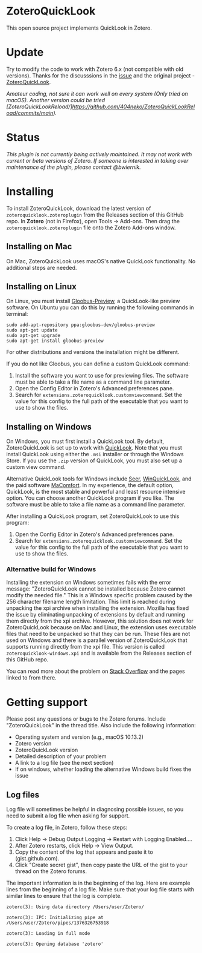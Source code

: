 ZoteroQuickLook
===============

This open source project implements QuickLook in Zotero.

# Update

Try to modify the code to work with Zotero 6.x (not compatible with old versions).
Thanks for the discusssions in the [issue](https://github.com/mronkko/ZoteroQuickLook/issues/44#issuecomment-1079053758) and the original project - [ZoteroQuickLook](https://github.com/mronkko/ZoteroQuickLook). 

*Amateur coding, not sure it can work well on every system (Only tried on macOS).*
*Another version could be tried [ZoteroQuickLookReload/]https://github.com/404neko/ZoteroQuickLookReload/commits/main).*

# Status

*This plugin is not currently being actively maintained. It may not work with current or beta versions of Zotero. If someone is interested in taking over maintenance of the plugin, please contact @bwiernik.* 

# Installing

To install ZoteroQuickLook, download the latest version of `zoteroquicklook.zoteroplugin` from the Releases section of this GitHub repo. In **Zotero** (not in Firefox), open Tools -> Add-ons. Then drag the `zoteroquicklook.zoteroplugin` file onto the Zotero Add-ons window.

## Installing on Mac
On Mac, ZoteroQuickLook uses macOS's native QuickLook functionality. No additional steps are needed.

## Installing on Linux

On Linux, you must install [Gloobus-Preview](https://launchpad.net/gloobus-preview), a QuickLook-like preview software. On Ubuntu you can do this by running the following commands in terminal:

```
sudo add-apt-repository ppa:gloobus-dev/gloobus-preview
sudo apt-get update
sudo apt-get upgrade
sudo apt-get install gloobus-preview
```

For other distributions and versions the installation might be different.

If you do not like Gloobus, you can define a custom QuickLook command:
 1. Install the software you want to use for previewing files. The software must be able to take a file name as a command line parameter.
 1. Open the Config Editor in Zotero's Advanced preferences pane.
 1. Search for `extensions.zoteroquicklook.customviewcommand`. Set the value for this config to the full path of the executable that you want to use to show the files.

## Installing on Windows

On Windows, you must first install a QuickLook tool. By default, ZoteroQuickLook is set up to work with [QuickLook](https://github.com/QL-Win/QuickLook/releases). Note that you must install QuickLook using either the `.msi` installer or through the Windows Store. If you use the `.zip` version of QuickLook, you must also set up a custom view command.

Alternative QuickLook tools for Windows include [Seer](http://1218.io), [WinQuickLook](https://github.com/shibayan/WinQuickLook), and the paid software [MaComfort](https://leonardo.re/macomfort/). In my experience, the default option, QuickLook, is the most stable and powerful and least resource intensive option. You can choose another QuickLook program if you like. The software must be able to take a file name as a command line parameter.

After installing a QuickLook program, set ZoteroQuickLook to use this program:
 1. Open the Config Editor in Zotero's Advanced preferences pane.
 1. Search for `extensions.zoteroquicklook.customviewcommand`. Set the value for this config to the full path of the executable that you want to use to show the files.

### Alternative build for Windows

Installing the extension on Windows sometimes fails with the error message: "ZoteroQuickLook cannot be installed because Zotero cannot modify the needed file." This is a Windows specific problem caused by the 256 character filename length limitation. This limit is reached during unpacking the xpi archive when installing the extension. Mozilla has fixed the issue by eliminating unpacking of extensions by default and running them directly from the xpi archive. However, this solution does not work for ZoteroQuickLook because on Mac and Linux, the extension uses executable files that need to be unpacked so that they can be run. These files are not used on Windows and there is a parallel version of ZoteroQuickLook that supports running directly from the xpi file. This version is called `zoteroquicklook-windows.xpi` and is available from the Releases section of this GitHub repo.

You can read more about the problem on [Stack Overflow](http://stackoverflow.com/questions/7872489/addon-cannot-be-installed-by-an-error-of-not-be-able-to-modify-the-needed-file) and the pages linked to from there.

# Getting support

Please post any questions or bugs to the Zotero forums. Include "ZoteroQuickLook" in the thread title. Also include the following information:
 - Operating system and version (e.g., macOS 10.13.2)
 - Zotero version
 - ZoteroQuickLook version
 - Detailed description of your problem
 - A link to a log file (see the next section)
 - If on windows, whether loading the alternative Windows build fixes the issue

## Log files

Log file will sometimes be helpful in diagnosing possible issues, so you need to submit a log file when asking for support.

To create a log file, in Zotero, follow these steps:
 1. Click Help -> Debug Output Logging -> Restart with Logging Enabled….
 1. After Zotero restarts, click Help -> View Output.
 1. Copy the content of the log that appears and paste it to (gist.github.com).
 1. Click "Create secret gist", then copy paste the URL of the gist to your thread on the Zotero forums.

The important information is in the beginning of the log. Here are example lines from the beginning of a log file. Make sure that your log file starts with similar lines to ensure that the log is complete.

```
zotero(3): Using data directory /Users/user/Zotero/

zotero(3): IPC: Initializing pipe at /Users/user/Zotero/pipes/1376326753918

zotero(3): Loading in full mode

zotero(3): Opening database 'zotero'
```
